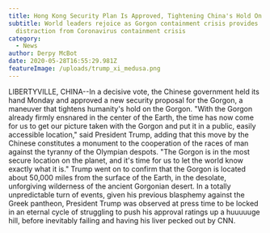 ```yaml
---
title: Hong Kong Security Plan Is Approved, Tightening China's Hold On The Gorgon
subtitle: World leaders rejoice as Gorgon containment crisis provides
  distraction from Coronavirus containment crisis
category:
  - News
author: Derpy McBot
date: 2020-05-28T16:55:29.981Z
featureImage: /uploads/trump_xi_medusa.png
---
```

LIBERTYVILLE, CHINA--In a decisive vote, the Chinese government held its hand Monday and approved a new security proposal for the Gorgon, a maneuver that tightens humanity's hold on the Gorgon. "With the Gorgon already firmly ensnared in the center of the Earth, the time has now come for us to get our picture taken with the Gorgon and put it in a public, easily accessible location," said President Trump, adding that this move by the Chinese constitutes a monument to the cooperation of the races of man against the tyranny of the Olympian despots. "The Gorgon is in the most secure location on the planet, and it's time for us to let the world know exactly what it is." Trump went on to confirm that the Gorgon is located about 50,000 miles from the surface of the Earth, in the desolate, unforgiving wilderness of the ancient Gorgonian desert. In a totally unpredictable turn of events, given his previous blasphemy against the Greek pantheon, President Trump was observed at press time to be locked in an eternal cycle of struggling to push his approval ratings up a huuuuuge hill, before inevitably failing and having his liver pecked out by CNN.